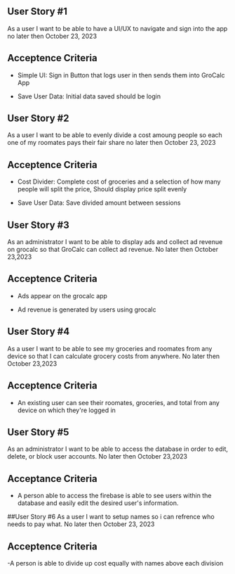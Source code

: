## User Story #1
As a user I want to be able to have a UI/UX to navigate and sign into the app no later then October 23, 2023

## Acceptence Criteria
- Simple UI: Sign in Button that logs user in then sends them into GroCalc App
* Save User Data: Initial data saved should be login


## User Story #2
As a user I want to be able to evenly divide a cost amoung people so each one of my roomates pays their fair share no later then October 23, 2023

## Acceptence Criteria
- Cost Divider: Complete cost of groceries and a selection of how many people will split the price, Should display price split evenly
* Save User Data: Save divided amount between sessions

## User Story #3
As an administrator I want to be able to display ads and collect ad revenue on grocalc so that GroCalc can collect ad revenue. No later then October 23,2023

## Acceptence Criteria
- Ads appear on the grocalc app
* Ad revenue is generated by users using grocalc 

## User Story #4
As a user I want to be able to see my groceries and roomates from any device so that I can calculate grocery costs from anywhere. No later then October 23,2023

## Acceptence Criteria
- An existing user can see their roomates, groceries, and total from any device on which they're logged in

## User Story #5
As an administrator I want to be able to access the database in order to edit, delete, or block user accounts. No later then October 23,2023

## Acceptance Criteria
- A person able to access the firebase is able to see users within the database and easily
edit the desired user's information.

##User Story #6
As a user I want to setup names so i can refrence who needs to pay what. No later then October 23, 2023

## Acceptence Criteria
-A person is able to divide up cost equally with names above each division 
